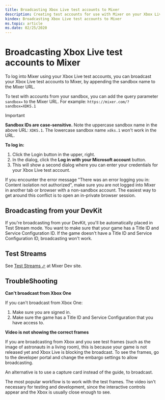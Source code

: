 ```yaml
---
title: Broadcasting Xbox Live test accounts to Mixer
description: Creating test accounts for use with Mixer on your Xbox Live sandbox.
kindex: Broadcasting Xbox Live test accounts to Mixer
ms.topic: article
ms.date: 02/25/2020
---
```


# Broadcasting Xbox Live test accounts to Mixer

To log into Mixer using your Xbox Live test accounts, you can broadcast your Xbox Live test accounts to Mixer, by appending the sandbox name to the Mixer URL.

To test with accounts from your sandbox, you can add the query parameter `sandbox=` to the Mixer URL.
For example: `https://mixer.com/?sandbox=XDKS.1`

> [!IMPORTANT]
> **Sandbox IDs are case-sensitive.** Note the uppercase sandbox name in the above URL: `XDKS.1`. The lowercase sandbox name `xdks.1` won't work in the URL.


**To log in:**
1. Click the Login button in the upper, right.
2. In the dialog, click the **Log in with your Microsoft account** button.
3. This will show a second dialog where you can enter your credentials for your Xbox Live test account.

If you encounter the error message "There was an error logging you in: Content isolation not authorized", make sure you are not logged into Mixer in another tab or browser with a non-sandbox account.
The easiest way to get around this conflict is to open an in-private browser session.


## Broadcasting from your DevKit

If you're broadcasting from your DevKit, you'll be automatically placed in Test Stream mode.
You want to make sure that your game has a Title ID and Service Configuration ID.
If the game doesn't have a Title ID and Service Configuration ID, broadcasting won't work.


## Test Streams

See <a href="https://dev.mixer.com/guides/test-streams/introduction" target="_blank">Test Streams &#11008;</a> at Mixer Dev site.


## TroubleShooting


**Can't broadcast from Xbox One**

If you can't broadcast from Xbox One:
1. Make sure you are signed in.
2. Make sure the game has a Title ID and Service Configuration that you have access to.


**Video is not showing the correct frames**

If you are broadcasting from Xbox and you see test frames (such as the image of astronauts in a living room), this is because your game is not released yet and Xbox Live is blocking the broadcast.
To see the frames, go to the developer portal and change the embargo settings to allow broadcasting.

An alternative is to use a capture card instead of the guide, to broadcast.

The most popular workflow is to work with the test frames.
The video isn't necessary for testing and development, since the interactive controls appear and the Xbox is usually close enough to see.
